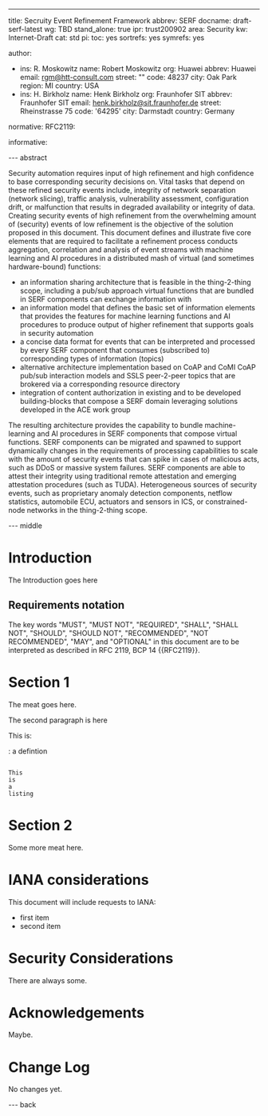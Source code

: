 ---
title: Secruity Event Refinement Framework
abbrev: SERF
docname: draft-serf-latest
wg: TBD
stand_alone: true
ipr: trust200902
area: Security
kw: Internet-Draft
cat: std
pi:
  toc: yes
  sortrefs: yes
  symrefs: yes

author:
- ins: R. Moskowitz
  name: Robert Moskowitz
  org: Huawei
  abbrev: Huawei
  email:  rgm@htt-consult.com
  street: "" 
  code: 48237
  city: Oak Park
  region: MI
  country: USA
- ins: H. Birkholz
  name: Henk Birkholz
  org: Fraunhofer SIT
  abbrev: Fraunhofer SIT
  email: henk.birkholz@sit.fraunhofer.de
  street: Rheinstrasse 75
  code: '64295'
  city: Darmstadt
  country: Germany


normative:
  RFC2119:

informative:

--- abstract 

Security automation requires input of high refinement and high confidence to base corresponding security decisions on. Vital tasks that depend on these refined security events include, integrity of network separation (network slicing), traffic analysis, vulnerability assessment, configuration drift, or malfunction that results in degraded availability or integrity of data. Creating security events of high refinement from the overwhelming amount of (security) events of low refinement is the objective of the solution proposed in this document. This document defines and illustrate five core elements that are required to facilitate a refinement process conducts aggregation, correlation and analysis of event streams with machine learning and AI procedures in a distributed mash of virtual (and sometimes hardware-bound) functions:

* an information sharing architecture that is feasible in the thing-2-thing scope, including a pub/sub approach virtual functions that are bundled in SERF components can exchange information with
* an information model that defines the basic set of information elements that provides the features for machine learning functions and AI procedures to produce output of higher refinement that supports
goals in security automation
* a concise data format for events that can be interpreted and processed by every SERF component that consumes (subscribed to) corresponding types of information (topics)
* alternative architecture implementation based on CoAP and CoMI CoAP pub/sub interaction models and SSLS peer-2-peer topics that are brokered via a corresponding resource directory
* integration of content authorization in existing and to be developed building-blocks that compose a SERF domain leveraging solutions developed in the ACE work group

The resulting architecture provides the capability to bundle machine-learning and AI procedures in SERF components that compose virtual functions. SERF components can be migrated and spawned to support dynamically changes in the requirements of processing capabilities to scale with the amount of security events that can spike in cases of malicious acts, such as DDoS or massive system failures. SERF components are able to attest their integrity using traditional remote attestation and emerging attestation procedures (such as TUDA). Heterogeneous sources of security events, such as proprietary anomaly detection components, netflow statistics, automobile ECU, actuators and sensors in ICS, or constrained-node networks in the thing-2-thing scope.

--- middle

# Introduction

The Introduction goes here

## Requirements notation

The key words "MUST", "MUST NOT", "REQUIRED", "SHALL", "SHALL NOT",
"SHOULD", "SHOULD NOT", "RECOMMENDED", "NOT RECOMMENDED", "MAY", and
"OPTIONAL" in this document are to be interpreted as described in RFC
2119, BCP 14 {{RFC2119}}.

# Section 1

The meat goes here.

The second paragraph is here

This is:

: a defintion

~~~ 

This
is
a
listing

~~~

# Section 2

Some more meat here.

#  IANA considerations

This document will include requests to IANA:

* first item
* second item

#  Security Considerations

There are always some.

#  Acknowledgements

Maybe.

#  Change Log

No changes yet.

--- back
